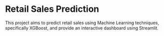 # Retail Sales Prediction

This project aims to predict retail sales using Machine Learning techniques, specifically XGBoost, and provide an interactive dashboard using Streamlit.

